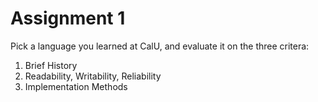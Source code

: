 # Assignment 1

Pick a language you learned at CalU, and evaluate it on the three critera:

1. Brief History
2. Readability, Writability, Reliability
3. Implementation Methods